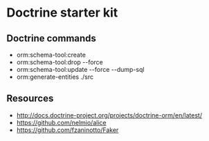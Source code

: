 # Doctrine starter kit

## Doctrine commands
- orm:schema-tool:create
- orm:schema-tool:drop --force
- orm:schema-tool:update --force --dump-sql
- orm:generate-entities ./src

## Resources
- http://docs.doctrine-project.org/projects/doctrine-orm/en/latest/
- https://github.com/nelmio/alice
- https://github.com/fzaninotto/Faker
